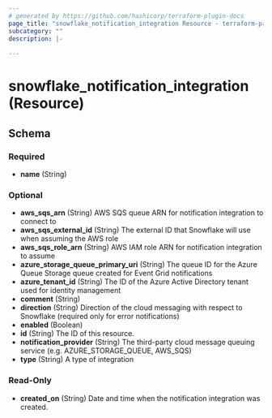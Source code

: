 ```yaml
---
# generated by https://github.com/hashicorp/terraform-plugin-docs
page_title: "snowflake_notification_integration Resource - terraform-provider-snowflake"
subcategory: ""
description: |-
  
---
```


# snowflake_notification_integration (Resource)





<!-- schema generated by tfplugindocs -->
## Schema

### Required

- **name** (String)

### Optional

- **aws_sqs_arn** (String) AWS SQS queue ARN for notification integration to connect to
- **aws_sqs_external_id** (String) The external ID that Snowflake will use when assuming the AWS role
- **aws_sqs_role_arn** (String) AWS IAM role ARN for notification integration to assume
- **azure_storage_queue_primary_uri** (String) The queue ID for the Azure Queue Storage queue created for Event Grid notifications
- **azure_tenant_id** (String) The ID of the Azure Active Directory tenant used for identity management
- **comment** (String)
- **direction** (String) Direction of the cloud messaging with respect to Snowflake (required only for error notifications)
- **enabled** (Boolean)
- **id** (String) The ID of this resource.
- **notification_provider** (String) The third-party cloud message queuing service (e.g. AZURE_STORAGE_QUEUE, AWS_SQS)
- **type** (String) A type of integration

### Read-Only

- **created_on** (String) Date and time when the notification integration was created.


